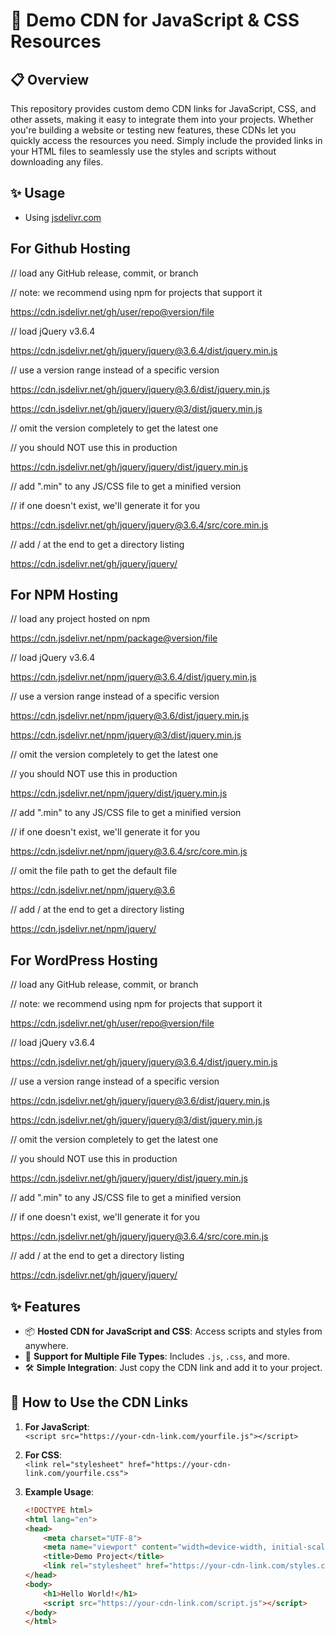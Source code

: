 # 🚀 Demo CDN for JavaScript & CSS Resources

## 📋 Overview  
This repository provides custom demo CDN links for JavaScript, CSS, and other assets, making it easy to integrate them into your projects. Whether you're building a website or testing new features, these CDNs let you quickly access the resources you need. Simply include the provided links in your HTML files to seamlessly use the styles and scripts without downloading any files.


## ✨ Usage 

- Using  [jsdelivr.com](https://www.jsdelivr.com/)
## For Github Hosting

// load any GitHub release, commit, or branch

// note: we recommend using npm for projects that support it

https://cdn.jsdelivr.net/gh/user/repo@version/file


// load jQuery v3.6.4

https://cdn.jsdelivr.net/gh/jquery/jquery@3.6.4/dist/jquery.min.js


// use a version range instead of a specific version

https://cdn.jsdelivr.net/gh/jquery/jquery@3.6/dist/jquery.min.js

https://cdn.jsdelivr.net/gh/jquery/jquery@3/dist/jquery.min.js


// omit the version completely to get the latest one

// you should NOT use this in production

https://cdn.jsdelivr.net/gh/jquery/jquery/dist/jquery.min.js


// add ".min" to any JS/CSS file to get a minified version

// if one doesn't exist, we'll generate it for you

https://cdn.jsdelivr.net/gh/jquery/jquery@3.6.4/src/core.min.js


// add / at the end to get a directory listing

https://cdn.jsdelivr.net/gh/jquery/jquery/

## For NPM Hosting 

// load any project hosted on npm

https://cdn.jsdelivr.net/npm/package@version/file


// load jQuery v3.6.4

https://cdn.jsdelivr.net/npm/jquery@3.6.4/dist/jquery.min.js


// use a version range instead of a specific version

https://cdn.jsdelivr.net/npm/jquery@3.6/dist/jquery.min.js

https://cdn.jsdelivr.net/npm/jquery@3/dist/jquery.min.js


// omit the version completely to get the latest one

// you should NOT use this in production

https://cdn.jsdelivr.net/npm/jquery/dist/jquery.min.js


// add ".min" to any JS/CSS file to get a minified version

// if one doesn't exist, we'll generate it for you

https://cdn.jsdelivr.net/npm/jquery@3.6.4/src/core.min.js


// omit the file path to get the default file

https://cdn.jsdelivr.net/npm/jquery@3.6


// add / at the end to get a directory listing

https://cdn.jsdelivr.net/npm/jquery/

## For WordPress Hosting 

// load any GitHub release, commit, or branch

// note: we recommend using npm for projects that support it

https://cdn.jsdelivr.net/gh/user/repo@version/file


// load jQuery v3.6.4

https://cdn.jsdelivr.net/gh/jquery/jquery@3.6.4/dist/jquery.min.js


// use a version range instead of a specific version

https://cdn.jsdelivr.net/gh/jquery/jquery@3.6/dist/jquery.min.js

https://cdn.jsdelivr.net/gh/jquery/jquery@3/dist/jquery.min.js


// omit the version completely to get the latest one

// you should NOT use this in production

https://cdn.jsdelivr.net/gh/jquery/jquery/dist/jquery.min.js


// add ".min" to any JS/CSS file to get a minified version

// if one doesn't exist, we'll generate it for you

https://cdn.jsdelivr.net/gh/jquery/jquery@3.6.4/src/core.min.js


// add / at the end to get a directory listing

https://cdn.jsdelivr.net/gh/jquery/jquery/


## ✨ Features  
- 📦 **Hosted CDN for JavaScript and CSS**: Access scripts and styles from anywhere.  
- 📄 **Support for Multiple File Types**: Includes `.js`, `.css`, and more.  
- 🛠️ **Simple Integration**: Just copy the CDN link and add it to your project.

## 🚀 How to Use the CDN Links  

1. **For JavaScript**:  
   `<script src="https://your-cdn-link.com/yourfile.js"></script>`

2. **For CSS**:  
   `<link rel="stylesheet" href="https://your-cdn-link.com/yourfile.css">`

3. **Example Usage**:
   ```html
   <!DOCTYPE html>
   <html lang="en">
   <head>
       <meta charset="UTF-8">
       <meta name="viewport" content="width=device-width, initial-scale=1.0">
       <title>Demo Project</title>
       <link rel="stylesheet" href="https://your-cdn-link.com/styles.css">
   </head>
   <body>
       <h1>Hello World!</h1>
       <script src="https://your-cdn-link.com/script.js"></script>
   </body>
   </html>
